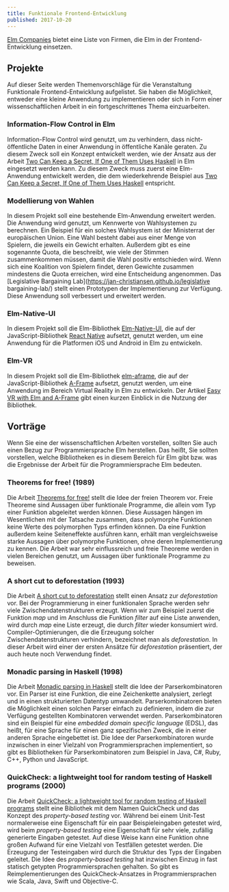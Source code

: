 ```yaml
---
title: Funktionale Frontend-Entwicklung
published: 2017-10-20
---
```


[Elm Companies](https://github.com/lpil/elm-companies) bietet eine Liste von Firmen, die Elm in der Frontend-Entwicklung einsetzen.


## Projekte

Auf dieser Seite werden Themenvorschläge für die Veranstaltung Funktionale Frontend-Entwicklung aufgelistet.
Sie haben die Möglichkeit, entweder eine kleine Anwendung zu implementieren oder sich in Form einer wissenschaftlichen Arbeit in ein fortgeschrittenes Thema einzuarbeiten.


### Information-Flow Control in Elm

Information-Flow Control wird genutzt, um zu verhindern, dass nicht-öffentliche Daten in einer Anwendung in öffentliche Kanäle geraten.
Zu diesem Zweck soll ein Konzept entwickelt werden, wie der Ansatz aus der Arbeit [Two Can Keep a Secret, If One of Them Uses Haskell](https://pdfs.semanticscholar.org/4be7/7d8e77c95deac350e757220c45c051ace4f5.pdf) in Elm eingesetzt werden kann.
Zu diesem Zweck muss zuerst eine Elm-Anwendung entwickelt werden, die dem wiederkehrende Beispiel aus [Two Can Keep a Secret, If One of Them Uses Haskell](https://pdfs.semanticscholar.org/4be7/7d8e77c95deac350e757220c45c051ace4f5.pdf) entspricht.


### Modellierung von Wahlen

In diesem Projekt soll eine bestehende Elm-Anwendung erweitert werden.
Die Anwendung wird genutzt, um Kennwerte von Wahlsystemen zu berechnen.
Ein Beispiel für ein solches Wahlsystem ist der Ministerrat der europäischen Union.
Eine Wahl besteht dabei aus einer Menge von Spielern, die jeweils ein Gewicht erhalten.
Außerdem gibt es eine sogenannte Quota, die beschreibt, wie viele der Stimmen zusammenkommen müssen, damit die Wahl positiv entschieden wird. Wenn sich eine Koalition von Spielern findet, deren Gewichte zusammen mindestens die Quota erreichen, wird eine Entscheidung angenommen.
Das [Legislative Bargaining Lab](https://jan-christiansen.github.io/legislative bargaining-lab/) stellt einen Prototypen der Implementierung zur Verfügung.
Diese Anwendung soll verbessert und erweitert werden.



### Elm-Native-UI

In diesem Projekt soll die Elm-Bibliothek [Elm-Native-UI](https://github.com/ohanhi/elm-native-ui), die auf der JavaScript-Bibliothek [React Native](https://facebook.github.io/react-native/) aufsetzt, genutzt werden, um eine Anwendung für die Platformen iOS und Android in Elm zu entwickeln.


### Elm-VR

In diesem Projekt soll die Elm-Bibliothek [elm-aframe](https://github.com/halfzebra/elm-aframe), die auf der JavaScript-Bibliothek [A-Frame](https://aframe.io/docs/0.7.0/introduction/) aufsetzt, genutzt werden, um eine Anwendung im Bereich Virtual Reality in Elm zu entwickeln.
Der Artikel [Easy VR with Elm and A-Frame](https://medium.com/@tilman_s/easy-vr-with-elm-and-a-frame-a5c72cfb9945) gibt einen kurzen Einblick in die Nutzung der Bibliothek.



<!-- ### CSS-Styling


### Implementierung von regulären Ausdrücken

In diesem Projekt soll


### Wahl der richtigen Datenstruktur

In Anlehnung an das Projekt
Datenstrukturen gegeneinander antreten lassen


### Visualisierung von Algorithmen

In diesem Projekt soll eine Visualisierung für einen einfachen Algorithmus umgesetzt werden.


### Programmierung für Anfänger

In dieser Arbeit


### Theorem-Proving Game


### Projektmanagement - The Game



### Dynamisch getyptes Elm?


### Elm für Microcontroller

Übersetzung von Elm in C, um Microcontroller damit zu steuern.
Insbesondere der Einsatz der Elm-Architektur ist in diesem Kontext interessant. -->


## Vorträge

Wenn Sie eine der wissenschaftlichen Arbeiten vorstellen, sollten Sie auch einen Bezug zur Programmiersprache Elm herstellen.
Das heißt, Sie sollten vorstellen, welche Bibliotheken es in diesem Bereich für Elm gibt bzw. was die Ergebnisse der Arbeit für die Programmiersprache Elm bedeuten.


### Theorems for free! (1989)

Die Arbeit [Theorems for free!](http://www.cs.sfu.ca/CourseCentral/831/burton/Notes/July14/free.pdf) stellt die Idee der freien Theorem vor. Freie Theoreme sind Aussagen über funktionale Programme, die allein vom Typ einer Funktion abgeleitet werden können. Diese Aussagen hängen im Wesentlichen mit der Tatsache zusammen, dass polymorphe Funktionen keine Werte des polymorphen Typs erfinden können. Da eine Funktion außerdem keine Seiteneffekte ausführen kann, erhält man vergleichsweise starke Aussagen über polymorphe Funktionen, ohne deren Implementierung zu kennen. Die Arbeit war sehr einflussreich und freie Theoreme werden in vielen Bereichen genutzt, um Aussagen über funktionale Programme zu beweisen.


### A short cut to deforestation (1993)

Die Arbeit [A short cut to deforestation](http://citeseerx.ist.psu.edu/viewdoc/download?doi=10.1.1.224.4460&rep=rep1&type=pdf) stellt einen Ansatz zur _deforestation_ vor. Bei der Programmierung in einer funktionalen Sprache werden sehr viele Zwischendatenstrukturen erzeugt. Wenn wir zum Beispiel zuerst die Funktion _map_ und im Anschluss die Funktion _filter_ auf eine Liste anwenden, wird durch _map_ eine Liste erzeugt, die durch _filter_ wieder konsumiert wird. Compiler-Optimierungen, die die Erzeugung solcher Zwischendatenstrukturen verhindern, bezeichnet man als _deforestation_. In dieser Arbeit wird einer der ersten Ansätze für _deforestation_ präsentiert, der auch heute noch Verwendung findet.


### Monadic parsing in Haskell (1998)

Die Arbeit [Monadic parsing in Haskell](http://www.cs.nott.ac.uk/~pszgmh/pearl.pdf) stellt die Idee der Parserkombinatoren vor. Ein Parser ist eine Funktion, die eine Zeichenkette analysiert, zerlegt und in einen strukturierten Datentyp umwandelt. Parserkombinatoren bieten die Möglichkeit einen solchen Parser einfach zu definieren, indem die zur Verfügung gestellten Kombinatoren verwendet werden. Parserkombinatoren sind ein Beispiel für eine _embedded domain specific language_ (EDSL), das heißt, für eine Sprache für einen ganz spezifischen Zweck, die in einer anderen Sprache eingebettet ist. Die Idee der Parserkombinatoren wurde inzwischen in einer Vielzahl von Programmiersprachen implementiert, so gibt es Bibliotheken für Parserkombinatoren zum Beispiel in Java, C#, Ruby, C++, Python und JavaScript.


### QuickCheck: a lightweight tool for random testing of Haskell programs (2000)

Die Arbeit [QuickCheck: a lightweight tool for random testing of Haskell programs](http://www.cs.tufts.edu/~nr/cs257/archive/john-hughes/quick.pdf) stellt eine Bibliothek mit dem Namen QuickCheck und das Konzept des _property-based testing_ vor. Während bei einem Unit-Test normalerweise eine Eigenschaft für ein paar Beispieleingaben getestet wird, wird beim _property-based testing_ eine Eigenschaft für sehr viele, zufällig generierte Eingaben getestet. Auf diese Weise kann eine Funktion ohne großen Aufwand für eine Vielzahl von Testfällen getestet werden. Die Erzeugung der Testeingaben wird durch die Struktur des Typs der Eingaben geleitet. Die Idee des _property-based testing_ hat inzwischen Einzug in fast statisch getypten Programmiersprachen gehalten. So gibt es Reimplementierungen des QuickCheck-Ansatzes in Programmiersprachen wie Scala, Java, Swift und Objective-C.


<!-- ### Debugging Haskell by Observing Intermediate Data Structures - A. Gill (2000)

Da funktionale Programme sehr viel abstrakter sind als imperative Programme, lassen sich Konzepte zum Debuggen von Programmen nicht einfach von imperativen auf funktionale Programmiersprachen übertragen. Diese Arbeit stellt ein Konzept zum Debuggen von funktionalen Programmen vor, das sich als einfache Bibliothek implementieren lässt. Das heißt, es ist nicht notwendig, den Compiler abzuändern, sondern der Debugger steht durch eine einfache Import-Anweisung zur Verfügung. Die vorgestellte Form des Debuggings eignet sich besonders gut, um das Verhalten der Faulheit zu observieren. [Veröffentlichung](http://www.ittc.ku.edu/~andygill/papers/Hood00.pdf)


### Tackling the awkward squad - S. P. Jones (2010)

Die Arbeit zeigt, wie einige Konzepte der imperativen Programmierung in Haskell integriert werden. Zuerst wird illustriert, wie die IO-Monade implementiert ist und wie diese formal modelliert werden kann. Daneben werden noch Konzepte wie veränderbare Speicherzellen, Nebenläufigkeit, Ausnahmebehandlung und das Foreign Function Interface (FFI) vorgestellt. Das FFI stellt ein Konzept zur Verfügung, um andere Programmiersprachen, zum Beispiel C, an Haskell anzubinden. Es handelt sich bei der Arbeit um Lecture Notes, die Simon Peyton Jones bereits im Jahr 2000 bei einer Summer School verwendet hat. Das Dokument wurde seitdem mehrfach überarbeitet und an den aktuellen Stand angepasst. [Veröffentlichung](http://research.microsoft.com/en-us/um/people/simonpj/Papers/marktoberdorf/mark.pdf.gz)


### Concurrent haskell - S. P. Jones and A. Gordon and S. Finne (1996)

Die Arbeit stellt die Bibliothek Concurrent Haskell vor. Diese Bibliothek kann genutzt werden, um nebenläufige Programme, also Programme mit Threads und geteilten Ressourcen, in Haskell zu schreiben. Während das Abstraktionsniveau der Bibliothek relativ niedrig ist, da es sich um die erste Bibliothek dieser Art für Haskell handelt, sind Konzepte wie geteilte Variable und Semaphore so klar umgesetzt, dass die Bibliothek sich immer noch gut eignet, um grundlegende Algorithmen der nebenläufigen Programmierung klar zu modellieren. [Veröffentlichung](http://research.microsoft.com/en-us/um/people/simonpj/papers/concurrent-haskell.pdf)


### Composable memory transactions - T. Harris and S. Marlow and S. Peyton-Jones and M. Herlihy (2005)

Diese Arbeit stellt das Konzept des Software Transactional Memory (STM) vor. Dieses Konzept lehnt sich an das Transaktionskonzept aus dem Bereich der Datenbanken an und kann genutzt werden, um einfacher nebenläufige Programme zu schreiben. Dabei werden Änderungen an geteilten Variablen nur vorgenommen, wenn alle beteiligten Threads einen konsistenten Blick auf die Werte der veränderten Variablen hatten. Auf diese Weise können nebenläufige Programme auf einer hohen Abstraktionsebene implementiert werden. Das STM-Konzept wurde auch für andere Programmiersprachen implementiert, konnte sich dort aber, auf Grund von Seiteneffekten, die nicht mit diesem Ansatz harmonieren, nicht durchsetzen. [Veröffentlichung](https://cs.uwaterloo.ca/~Brecht/courses/702/Possible-Readings/transactional-memory/composable-mem-trans-ppopp-2005.pdf)


### Two can keep a secret, if one of them uses Haskell - A. Russo (2015)

In dieser Arbeit wird eine Bibliothek für _Mandatory Access Control (MAC)_ oder _Information-Flow Control (IFC)_ vorgestellt. Während der erste Begriff aus dem Bereich der Betriebssysteme stammt, kommt der zweite Begriff aus dem Bereich der Programmiersprachen. Die Arbeit zeigt, wie man mit Hilfe des Typsystems von Haskell eine Bibliothek entwerfen kann, die nur eingeschränkten Zugriff auf gewisse Informationen erlaubt. [Veröffentlichung](https://pdfs.semanticscholar.org/4be7/7d8e77c95deac350e757220c45c051ace4f5.pdf)


### Probabilistic functional programming in Haskell - M. Erwig and S. Kollmansberger (2006)

Probabilistische Programmiersprachen erlauben es, einfach die Berechnung von Wahrscheinlichkeiten zu modellieren. Solche Programmiersprachen werden zum Beispiel im Bereich der künstlichen Intelligenz zur Modellierung von neuronalen Netzen genutzt. Die Arbeit demonstriert, wie man in Haskell eine Bibliothek zur probabilistischen Programmierung einfach mit Hilfe einer monadischen Abstraktion implementieren kann. [Veröffentlichung](http://icerote.net/doc/library/programming/fp/Probabilistic%20functional%20programming%20in%20Haskell.pdf)


### Type-Level Web APIs with Servant - A. Mestanogullari and S. Hahn and J. K. Arni and A. Löh (2015)

Servant ist eine Haskell-Bibliothek zur Entwicklung von Http-Servern. Die Bibliothek stellt Konzepte zur Verfügung, um typsicher Http-Schnittstellen zu beschreiben. Wird an der Beschreibung eine Änderung vorgenommen, kann das Programm erst wieder übersetzt werden, wenn die Dienste, die die Schnittstelle nutzen, ebenfalls angepasst sind. Da diese Arbeit vergleichsweise aktuell ist, kommen einige der aktuelleren Typ-Erweiterungen von Haskell zum Einsatz. Zum einen kann man an dieser Arbeit schön sehen, was man mit Hilfe dieser Erweiterungen alles ausdrücken kann, zum anderen muss man in Kauf nehmen, dass man sich in einige der Erweiterungen zumindest teilweise einlesen muss. [Veröffentlichung](http://alpmestan.com/servant/servant-wgp.pdf)


### Vorstellung der Programmiersprache Coq

Coq ist eine funktionale Programmiersprache, die außerdem einen interaktiven Beweisassistenten zur Verfügung stellt, um Aussagen über die Programme zu beweisen. Das heißt, man kann zum Beispiel funktionale Programme in Coq schreiben und dann Aussagen über diese Programme beweisen. Ein Beweis besteht dabei aus einer Reihe von Schritten, die man ebenfalls in die Programmdatei schreibt. Der Compiler überprüft dann beim Übersetzen des Programms, ob die Schritte des Beweises richtig sind. Man kann mit Hilfe von Coq aber nicht nur Aussagen über funktionale Programme beweisen. So wurde zum Beispiel mit Hilfe von Coq die Korrektheit eines [C-Compilers](http://compcert.inria.fr) bewiesen, der zum Beispiel bei der Entwicklung von hoch-sicherheitskritischen Systemen wie Atomkraftwerken zum Einsatz kommt. Die Korrektheit des C-Compilers stellt sicher, dass der C-Compiler bei der Übersetzung und Optimierung des Codes die Bedeutung des Programms nicht verändert. [Internetseite](https://coq.inria.fr)


### A tutorial on the universality and expressiveness of fold - G. Hutton (1999)

Diese Arbeit diskutiert die Funktion _fold_ auf einer Liste und welche Art von Funktionen man mit Hilfe der Funktion _fold_ definieren kann. Grundsätzlich gibt es bestimmte Arten von Rekursion, die sich nicht durch ein _fold_ ausdrücken lassen. Es zeigt sich aber, dass sich in einer funktionalen Programmiersprache mehr Funktionen mit Hilfe von _fold_ ausdrücken lassen, als man auf den ersten Blick vermuten würde. [Veröffentlichung](http://eprints.nottingham.ac.uk/224/1/fold.pdf)


### The under-appreciated unfold -J. Gibbons and G. Jones (1998)

Neben der Funktion _fold_ gibt es noch die Funktion _unfold_, die eine Art Gegenspieler zur Funktion _fold_ darstellt. Während _fold_ eine Liste konsumiert, ist es mit der Funktion _unfold_ möglich, eine Liste zu generieren. Während die Idee eines Folds inzwischen auch in anderen Programmiersprachen zum Einsatz kommt, ist die Funktion _unfold_ auch in Haskell immer noch vergleichsweise selten in Gebrauch. Die Arbeit stellt eine Implementierung einer Breitensuche auf einem Baum mit Hilfe der Funktion _unfold_ vor. [Veröffentlichung](http://www.cs.ox.ac.uk/people/jeremy.gibbons/publications/unfold.ps.gz)


### Monad transformers and modular interpreters - S. Liang and P. Hudak and M. Jones (1995)

In dieser Arbeit werden _monad transformer_ vorgestellt. Diese erlauben es, mehrere Monaden zu einer neuen Monade zu kombinieren und damit Effekte, die durch eine Monade definiert werden können, zu kombinieren. In praktischen Anwendungen kommen solche _monad stacks_ sehr häufig zum Einsatz, weshalb die Vor- und Nachteile von _monad transformer_ immer noch ein Thema aktueller Forschung sind. [Veröffentlichung](https://pdfs.semanticscholar.org/a10b/695bbadd23ba02f4355e9aa2626245f0f5c8.pdf)


### Programming with arrows - J. Hughes (2004)

Arrows sind, ähnlich wie Monaden ein allgemeines Konzept zur Abstraktion. Die Arbeit stellt die Idee der _arrows_ sowie praktische Anwendungen dieser Abstraktion vor. Die Arbeit ist vergleichsweise lang, dafür setzt sie aber nur ein geringes Vorwissen voraus, da es sich um den Inhalt einer fortgeschrittenen Vorlesung handelt. [Veröffentlichung](https://karczmarczuk.users.greyc.fr/TEACH/Doc/afp-arrows.pdf)


### Generics for the masses - R. Hinze (2004)

Diese Arbeit stellt einen Ansatz zur generischen Programmierung in Haskell vor. Die generische Programmierung erlaubt es, eine einzelne Funktion zu definieren, die auf einer Vielzahl von Typen genutzt werden kann. Im Unterschied zu einer polymorphen Funktion verhält sich eine generische Funktion nicht für alle Typen gleich, sondern trifft Entscheidungen abhängig von der Struktur des Typs. Typische Beispiele für generische Funktionen sind zum Beispiel die strukturelle Gleichheit von Werten oder die Funktion _show_. [Veröffentlichung](http://www.cs.ox.ac.uk/ralf.hinze/publications/ICFP04.pdf)


### Applicative programming with effects - C. McBride and R. Paterson (2008)

Diese Arbeit stellt die Typklasse _Applicative_ vor. Diese Typklasse stellt ähnlich wie eine Monade eine Abstraktion verschiedener Strukturen dar. Die Typklassen _Monad_ und _Applicative_ sind sehr eng miteinander verwandt. Einige Strukturen erfüllen die Anforderung der Typklasse _Applicative_, sind aber keine Monade. Die Entwicklung der Typklasse _Applicative_ wurde vor allem durch Entwicklungen im Bereich der Parserkombinatoren vorangetrieben, erwies sich aber als sehr viel grundlegender. [Veröffentlichung](http://staff.city.ac.uk/~ross/papers/Applicative.pdf)


### All Sorts of Permutations - J. Christiansen and N. Danilenko and S. Dylus (2016)

Diese Arbeit demonstriert einen Zusammenhang zwischen Sortieren und Permutieren in Haskell. Sortieren beschreibt dabei die Aufgabe mit Hilfe einer Vergleichsfunktion eine Liste von Werten in die richtige Reihenfolge zu bringen. Beim Permutieren wird für eine Liste jede mögliche Reihenfolge der Liste generiert. Der Zusammenhang basiert darauf, dass man zwei verschiedene Instanzen einer monadischen Funktion betrachtet. Dieser Zusammenhang ist nicht auf Sortieren und Permutieren beschränkt, sondern lässt sich auch auf andere Funktionen anwenden, zum Beispiel auf die Funktion _filter_. [Veröffentlichung](http://informatik.uni-kiel.de/~sad/icfp2016-preprint.pdf)


#### Explaining binomial heaps - R. Hinze (1999)

Die Arbeit führt die Datenstruktur _binomial heap_ ein und ist explizit für Leser mit grundlegenden Haskell-Kenntnissen geschrieben. Die Datenstruktur fasst ähnlich wie eine Liste mehrere Werte zusammen und erlaubt effizientes Einfügen von neuen Elementen und Finden und Entfernen des minimalen Elementes im Heap. Ein binomial Heap eignet sich zum Beispiel zur Implementierung einer Prioritäten-Warteschlange. [Veröffentlichung](https://www.google.de/url?sa=t&rct=j&q=&esrc=s&source=web&cd=2&ved=0ahUKEwj_rqGuqd3PAhWE2CwKHTeEBjcQFgghMAE&url=http%3A%2F%2Fwww.cs.ox.ac.uk%2Fralf.hinze%2Fpublications%2FBinomialHeaps.ps.gz&usg=AFQjCNEZRErn829vcyom1zPUR822jDGwlA&bvm=bv.135974163,d.bGg)


#### Inductive graphs and functional graph algorithms - M. Erwig (2001)

Graphen lassen sich in funktionalen Programmiersprachen nicht sehr gut abbilden, da Werte in funktionalen Sprachen immer auf Wertgleichheit getestet werden und nicht auf Referenzgleichheit. Daher lassen sich die klassischen Implementierungen von Graphalgorithmen nicht direkt in eine funktionale Programmiersprache übersetzen. Diese Arbeit stellt eine Modellierung von Graphen vor, die sehr viel besser in das funktionale Programmierparadigma passt. [Veröffentlichung](https://www.researchgate.net/profile/Martin_Erwig/publication/2364482_Inductive_Graphs_and_Functional_Graph_Algorithms/links/5439ae4f0cf2d6698be167f3.pdf)


#### Uniqueness typing simplified - E. De Vries and R. Plasmeijer and D. M. Abrahamson (2007)

In einem Typsystem mit _uniqueness types_ können bestimmte Variablen nur ein einziges Mal genutzt werden. Das Typsystem stellt dabei sicher, dass bestimmte Variablen tatsächlich nur einmal genutzt werden. Nutzt man eine solche Variablen in einem Programm mehrfach, liefert der Compiler einen Typfehler und das Programm lässt sich nicht übersetzen. Ein solches Typsystem kommt der in der funktionalen Programmiersprache Clean zum Einsatz, um Seiteneffekte in die Sprache zu integrieren. [Veröffentlichung](https://pdfs.semanticscholar.org/42e7/e8c61a43578cafb8c9ed939d948f09c5e393.pdf)


#### Liquidhaskell: Experience with refinement types in the real world - N. Vazou and E. L. Seidel and R. Jhala (2014)

Liquidhaskell ist eine Implementierung von _refinement types_ für Haskell. Ein Typsystem mit _refinement types_ erlaubt es, sehr viel stärkere Aussagen über Programme zu treffen als es mit Typsystemen wie dem von Haskell möglich ist. So ist es zum Beispiel möglich im Typ die Länge einer Liste auszudrücken. Damit erhält man zum Beispiel die Garantie, dass man nie versucht, auf einen Index außerhalb einer Liste zuzugreifen. Typsysteme wie _refinement types_ eignen sich gut, um sicherheitskritische Anwendungen zu entwickeln. Die Arbeit stellt die Haskell-Bibliothek an einer Reihe von Beispielen vor und zeigt, welche Arten von Garantieren, man mit Hilfe dieser Typen über Programme erhält. [Veröffentlichung](http://goto.ucsd.edu/~nvazou/real_world_liquid.pdf)


#### Propositions as types - P. Wadler (2015)

In dieser Arbeit geht es um den Zusammenhang zwischen Logik und den Typen in einer funktionalen Programmiersprache. Die Arbeit ist relativ verständlich geschrieben und erfordert wenig Vorwissen, da es sich nicht um eine wissenschaftliche Veröffentlichung sondern um eine Art Zeitschriftenartikel handelt. Der Artikel ist in den Communications of the ACM erschienen, einer monatlichen Serie von Artikeln der amerikanischen Gesellschaft für Informatik. Daher adressiert der Artikel Personen aus allen Bereichen der Informatik. Das Thema an sich ist aber sehr abstrakt und beleuchtet einen sehr grundlegenden Zusammenhang zwischen zwei formalen Systemen. Daher erfordert er ein Grundverständnis von formalen Systemen in der Informatik. [Veröffentlichung](http://citeseerx.ist.psu.edu/viewdoc/download?doi=10.1.1.673.269&rep=rep1&type=pdf) -->
